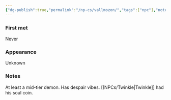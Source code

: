 ```yaml
---
{"dg-publish":true,"permalink":"/np-cs/vallmozon/","tags":["npc"],"noteIcon":"npc"}
---
```


### First met
Never
### Appearance
Unknown
### Notes
At least a mid-tier demon. Has despair vibes. [[NPCs/Twinkle\|Twinkle]] had his soul coin.